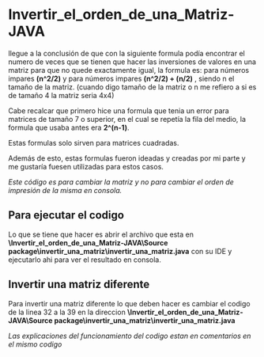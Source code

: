 # Invertir_el_orden_de_una_Matriz-JAVA

 llegue a la conclusión de que con la siguiente formula podía encontrar el numero de veces que se tienen que hacer las inversiones de valores en una matriz para que no quede exactamente igual, la formula es: para números impares **(n^2/2)** y para números impares **(n^2/2) + (n/2)** , siendo n el tamaño de la matriz. (cuando digo tamaño de la matriz o n me refiero a si es de tamaño 4 la matriz seria 4x4)

Cabe recalcar que primero hice una formula que tenia un error para matrices de tamaño 7 o superior, en el cual se repetía la fila del medio, la formula que usaba antes era **2^(n-1)**.

Estas formulas solo sirven para matrices cuadradas.

Además de esto, estas formulas fueron ideadas y creadas por mi parte y me gustaría fuesen utilizadas para estos casos.

_Este código es para cambiar la matriz y no para cambiar el orden de impresión de la misma en consola._

## Para ejecutar el codigo

Lo que se tiene que hacer es abrir el archivo que esta en **\Invertir_el_orden_de_una_Matriz-JAVA\Source package\invertir_una_matriz\invertir_una_matriz.java** con su 
IDE y ejecutarlo ahi para ver el resultado en consola.

## Invertir una matriz diferente

Para invertir una matriz diferente lo que deben hacer es cambiar el codigo de la linea 32 a la 39 en la direccion **\Invertir_el_orden_de_una_Matriz-JAVA\Source package\invertir_una_matriz\invertir_una_matriz.java**

_Las explicaciones del funcionamiento del codigo estan en comentarios en el mismo codigo_

